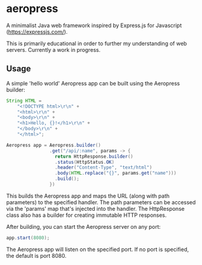 # aeropress
A minimalist Java web framework inspired by Express.js for Javascript (https://expressjs.com/).

This is primarily educational in order to further my understanding of web servers. Currently a work in progress.

## Usage
A simple 'hello world' Aeropress app can be built using the Aeropress builder:

```Java
String HTML =
    "<!DOCTYPE html>\r\n" +
    "<html>\r\n" +
    "<body>\r\n" +
    "<h1>Hello, {}!</h1>\r\n" +
    "</body>\r\n" +
    "</html>";

Aeropress app = Aeropress.builder()
                .get("/api/:name", params -> {
                  return HttpResponse.builder()
                  .status(HttpStatus.OK)
                  .header("Content-Type", "text/html")
                  .body(HTML.replace("{}", params.get("name")))
                  .build();
                })
```
This builds the Aeropress app and maps the URL (along with path parameters) to the specified handler. The path parameters can be accessed via the 'params' map that's injected into the handler. The HttpResponse class also has a builder for creating immutable HTTP responses.

After building, you can start the Aeropress server on any port:

```Java
app.start(8080);
```

The Aeropress app will listen on the specified port. If no port is specified, the default is port 8080.
